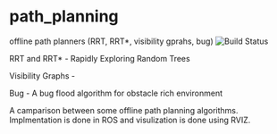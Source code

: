 # path_planning
offline path planners (RRT, RRT*, visibility gprahs, bug) ![Build Status](https://camo.githubusercontent.com/a2c14513a0c0a7998cce170bcc10a5ca90ff1fbb/68747470733a2f2f7365637572652e7472617669732d63692e6f72672f726f732d696e6672617374727563747572652f626c6f6f6d2e706e67)


RRT and RRT* - Rapidly Exploring Random Trees

Visibility Graphs - 

Bug - A bug flood algorithm for obstacle rich environment

A camparison between some offline path planning algorithms. Implmentation is done in ROS and visulization is done using RVIZ. 


